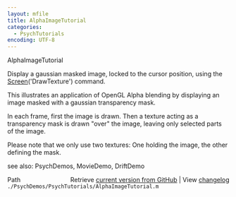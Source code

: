 ```yaml
---
layout: mfile
title: AlphaImageTutorial
categories:
  - PsychTutorials
encoding: UTF-8
---
```


AlphaImageTutorial

Display a gaussian masked image, locked to the cursor position,
using the [Screen](/docs/Screen)\('DrawTexture'\) command.

This illustrates an application of OpenGL Alpha blending by displaying
an image masked with a gaussian transparency mask.

In each frame, first the image is drawn. Then a texture acting as a
transparency mask is drawn "over" the image, leaving only selected
parts of the image.

Please note that we only use two textures: One holding the image,
the other defining the mask.

see also: PsychDemos, MovieDemo, DriftDemo


<div class="code_header" style="text-align:right;">
  <span style="float:left;">Path&nbsp;&nbsp;</span> <span class="counter">Retrieve <a href=
  "https://raw.github.com/Psychtoolbox-3/Psychtoolbox-3/beta/./PsychDemos/PsychTutorials/AlphaImageTutorial.m">current version from GitHub</a> | View <a href=
  "https://github.com/Psychtoolbox-3/Psychtoolbox-3/commits/beta/./PsychDemos/PsychTutorials/AlphaImageTutorial.m">changelog</a></span>
</div>
<div class="code">
  <code>./PsychDemos/PsychTutorials/AlphaImageTutorial.m</code>
</div>
